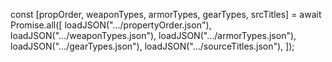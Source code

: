 const [propOrder, weaponTypes, armorTypes, gearTypes, srcTitles] = await Promise.all([
  loadJSON("…/propertyOrder.json"),
  loadJSON("…/weaponTypes.json"),
  loadJSON("…/armorTypes.json"),
  loadJSON("…/gearTypes.json"),
  loadJSON("…/sourceTitles.json"),
]);